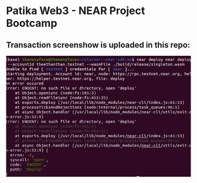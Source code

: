 # Patika Web3 - NEAR Project Bootcamp
## Transaction screenshow is uploaded in this repo:

![Transaction](https://github.com/NonsensicalInsane/patika_web3_NEAR_Project/blob/main/media/Transaction.png)

